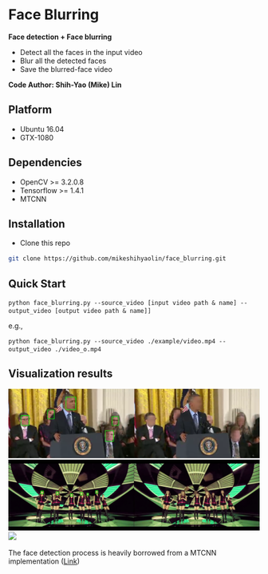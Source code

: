# Face Blurring
**Face detection + Face blurring**
+ Detect all the faces in the input video
+ Blur all the detected faces
+ Save the blurred-face video

**Code Author: Shih-Yao (Mike) Lin**


## Platform
+ Ubuntu 16.04
+ GTX-1080

## Dependencies
+ OpenCV >= 3.2.0.8
+ Tensorflow >= 1.4.1
+ MTCNN 

## Installation

* Clone this repo

```bash
git clone https://github.com/mikeshihyaolin/face_blurring.git
```

## Quick Start
```
python face_blurring.py --source_video [input video path & name] --output_video [output video path & name]]
```
e.g.,
```
python face_blurring.py --source_video ./example/video.mp4 --output_video ./video_o.mp4 
```

## Visualization results
![](figs/blur1.png)
![](figs/blur2.jpg)
![](figs/blur3.png)

The face detection process is heavily borrowed from a MTCNN implementation ([Link](https://github.com/ipazc/mtcnn.git))
